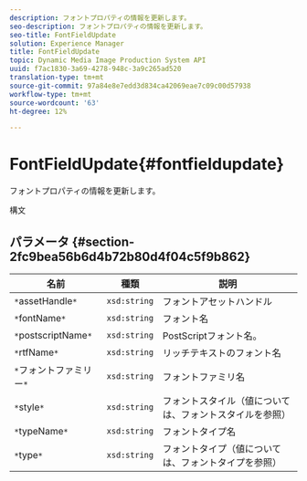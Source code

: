 ```yaml
---
description: フォントプロパティの情報を更新します。
seo-description: フォントプロパティの情報を更新します。
seo-title: FontFieldUpdate
solution: Experience Manager
title: FontFieldUpdate
topic: Dynamic Media Image Production System API
uuid: f7ac1830-3a69-4278-948c-3a9c265ad520
translation-type: tm+mt
source-git-commit: 97a84e8e7edd3d834ca42069eae7c09c00d57938
workflow-type: tm+mt
source-wordcount: '63'
ht-degree: 12%

---
```



# FontFieldUpdate{#fontfieldupdate}

フォントプロパティの情報を更新します。

構文

## パラメータ {#section-2fc9bea56b6d4b72b80d4f04c5f9b862}

| 名前 | 種類 | 説明 |
|---|---|---|
| `*`assetHandle`*` | `xsd:string` | フォントアセットハンドル |
| `*`fontName`*` | `xsd:string` | フォント名 |
| `*`postscriptName`*` | `xsd:string` | PostScriptフォント名。 |
| `*`rtfName`*` | `xsd:string` | リッチテキストのフォント名 |
| `*`フォントファミリー`*` | `xsd:string` | フォントファミリ名 |
| `*`style`*` | `xsd:string` | フォントスタイル（値については、フォントスタイルを参照） |
| `*`typeName`*` | `xsd:string` | フォントタイプ名 |
| `*`type`*` | `xsd:string` | フォントタイプ（値については、フォントタイプを参照） |

